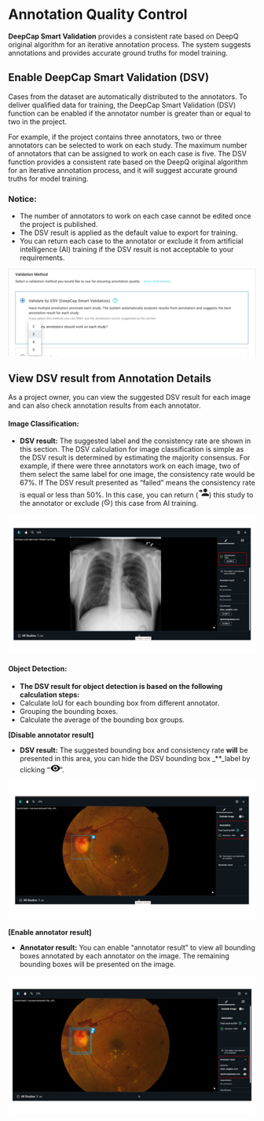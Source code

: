 # Annotation Quality Control

**DeepCap Smart Validation** provides a consistent rate based on DeepQ original algorithm for an iterative annotation process. The system suggests annotations and provides accurate ground truths for model training.

## Enable DeepCap Smart Validation \(DSV\)

Cases from the dataset are automatically distributed to the annotators. To deliver qualified data for training, the DeepCap Smart Validation \(DSV\) function can be enabled if the annotator number is greater than or equal to two in the project.

For example, if the project contains three annotators, two or three annotators can be selected to work on each study. The maximum number of annotators that can be assigned to work on each case is five. The DSV function provides a consistent rate based on the DeepQ original algorithm for an iterative annotation process, and it will suggest accurate ground truths for model training.

### **Notice:**

* The number of annotators to work on each case cannot be edited once the project is published. 
* The DSV result is applied as the default value to export for training. 
* You can return each case to the annotator or exclude it from artificial intelligence \(AI\) training if the DSV result is not acceptable to your requirements.

![](../../../.gitbook/assets/3-1-1-1-000001.png)

## View DSV result from Annotation Details

As a project owner, you can view the suggested DSV result for each image and can also check annotation results from each annotator.

#### Image Classification:

* **DSV result:** The suggested label and the consistency rate are shown in this section. The DSV calculation for image classification is simple as the DSV result is determined by estimating the majority consensus. For example, if there were three annotators work on each image, two of them select the same label for one image, the consistency rate would be 67%.   If The DSV result presented as “failed” means the consistency rate is equal or less than 50%. In this case, you can return \(![](../../../.gitbook/assets/picture24.png)\) this study to the annotator or exclude \(![](../../../.gitbook/assets/image%20%2814%29.png)\) this case from AI training. 

![](../../../.gitbook/assets/3-1-1-1-000002.png)

#### Object Detection:

* **The DSV result for object detection is based on the following calculation steps:**
* Calculate IoU for each bounding box from different annotator.
* Grouping the bounding boxes. 
* Calculate the average of the bounding box groups.

**\[Disable annotator result\]**

* **DSV result:** The suggested bounding box and consistency rate **will** be presented in this area, you can hide the DSV bounding box _\*\*_label by clicking “![](../../../.gitbook/assets/picture26.png)”. 

![](../../../.gitbook/assets/3-1-1-1-000003.png)

**\[Enable annotator result\]**

* **Annotator result:** You can enable “annotator result” to view all bounding boxes annotated by each annotator on the image. The remaining bounding boxes will be presented on the image.

![](../../../.gitbook/assets/3-1-1-1-000004.png)

